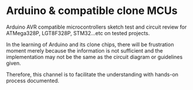 # Arduino & compatible clone MCUs
Arduino AVR compatible microcontrollers sketch test and circuit review for ATMega328P, LGT8F328P, STM32...etc on tested projects.

In the learning of Arduino and its clone chips, there will be frustration moment merely because the information is not sufficient and the implementation may not be the same as the circuit diagram or guidelines given.

Therefore, this channel is to facilitate the understanding with hands-on process documented.


